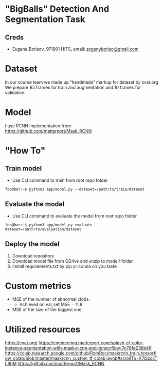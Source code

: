 # "BigBalls" Detection And Segmentation Task


## Creds 
* Eugene Borisov, 971901 HITS, email: evgenyboriso@gmail.com

# Dataset
In our course team we made up "handmade" markup for dataset by cvat.org
We prepare 85 frames for train and augmentation and 10 frames for validation



# Model
I use RCNN implementation from https://github.com/matterport/Mask_RCNN

# "How To"

## Train model
* Use CLI command to train from root repo folder
```
foo@bar:~$ python3 app/model.py --dataset=/path/to/train/dataset
```

## Evaluate the model
* Use CLI command to evaluate the model from root repo folder
```
foo@bar:~$ python3 app/model.py evaluate --dataset=/path/to/evaluation/dataset
```


## Deploy the model
1) Download repository
2) Download model file from GDrive and unzip to model/ folder
3) Install requirements.txt by pip or conda on you taste

# Custom metrics
* MSE of the number of abnormal clods.
  * Achieved on val_set MSE = 11.8
* MSE of the size of the biggest one

# Utilized resources
https://cvat.org/
https://engineering.matterport.com/splash-of-color-instance-segmentation-with-mask-r-cnn-and-tensorflow-7c761e238b46
https://colab.research.google.com/github/RomRoc/maskrcnn_train_tensorflow_colab/blob/master/maskrcnn_custom_tf_colab.ipynb#scrollTo=X7iSzccTL9hM
https://github.com/matterport/Mask_RCNN


